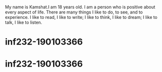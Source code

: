 My name is Kamshat.I am 18 years old. I am a person who is positive about every aspect of life. There are many things I like to do, to see, and to experience. I like to read, I like to write; I like to think, I like to dream; I like to talk, I like to listen.
# inf232-190103366
# inf232-190103366
